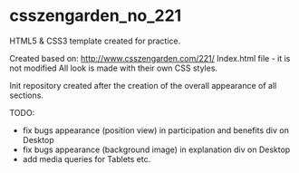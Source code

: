 # csszengarden_no_221

HTML5 & CSS3 template created for practice.

Created based on: http://www.csszengarden.com/221/
Index.html file - it is not modified
All look is made with their own CSS styles.

Init repository created after the creation of the overall appearance of all sections.

TODO:
- fix bugs appearance (position view) in participation and benefits div on Desktop
- fix bugs appearance (background image) in explanation div on Desktop
- add media queries for Tablets etc.
